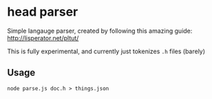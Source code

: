 # head parser

Simple langauge parser, created by following this amazing guide: http://lisperator.net/pltut/

This is fully experimental, and currently just tokenizes `.h` files (barely) 

## Usage

```
node parse.js doc.h > things.json
```
